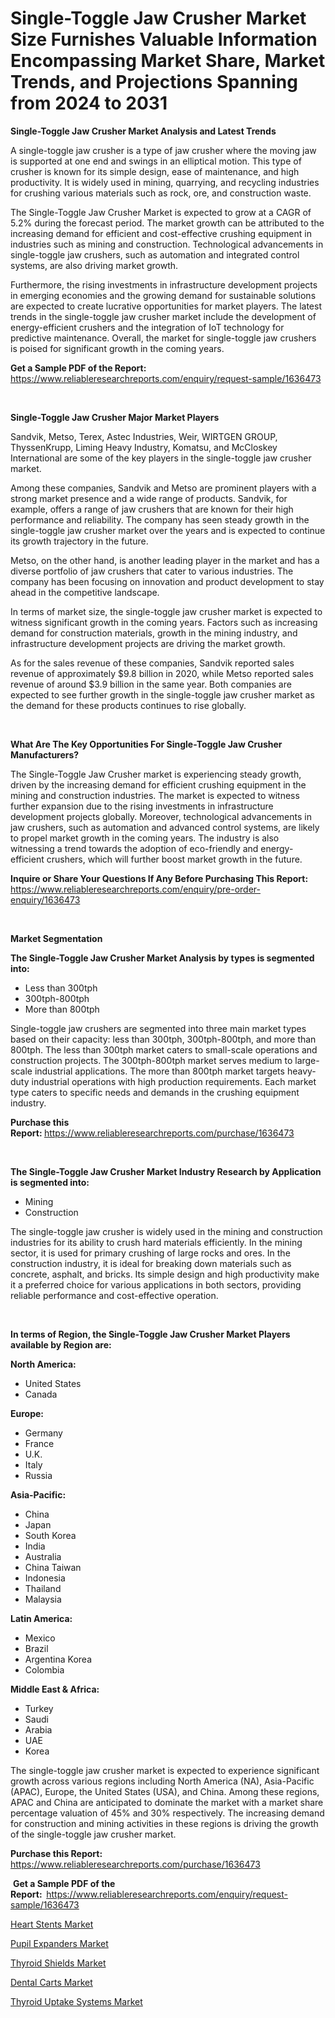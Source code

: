 <p><h1>Single-Toggle Jaw Crusher Market Size Furnishes Valuable Information Encompassing Market Share, Market Trends, and Projections Spanning from 2024 to 2031</h1></p><p><strong>Single-Toggle Jaw Crusher Market Analysis and Latest Trends</strong></p>
<p><p>A single-toggle jaw crusher is a type of jaw crusher where the moving jaw is supported at one end and swings in an elliptical motion. This type of crusher is known for its simple design, ease of maintenance, and high productivity. It is widely used in mining, quarrying, and recycling industries for crushing various materials such as rock, ore, and construction waste.</p><p>The Single-Toggle Jaw Crusher Market is expected to grow at a CAGR of 5.2% during the forecast period. The market growth can be attributed to the increasing demand for efficient and cost-effective crushing equipment in industries such as mining and construction. Technological advancements in single-toggle jaw crushers, such as automation and integrated control systems, are also driving market growth.</p><p>Furthermore, the rising investments in infrastructure development projects in emerging economies and the growing demand for sustainable solutions are expected to create lucrative opportunities for market players. The latest trends in the single-toggle jaw crusher market include the development of energy-efficient crushers and the integration of IoT technology for predictive maintenance. Overall, the market for single-toggle jaw crushers is poised for significant growth in the coming years.</p></p>
<p><strong>Get a Sample PDF of the Report:&nbsp;</strong> <a href="https://www.reliableresearchreports.com/enquiry/request-sample/1636473">https://www.reliableresearchreports.com/enquiry/request-sample/1636473</a></p>
<p>&nbsp;</p>
<p><strong>Single-Toggle Jaw Crusher Major Market Players</strong></p>
<p><p>Sandvik, Metso, Terex, Astec Industries, Weir, WIRTGEN GROUP, ThyssenKrupp, Liming Heavy Industry, Komatsu, and McCloskey International are some of the key players in the single-toggle jaw crusher market. </p><p>Among these companies, Sandvik and Metso are prominent players with a strong market presence and a wide range of products. Sandvik, for example, offers a range of jaw crushers that are known for their high performance and reliability. The company has seen steady growth in the single-toggle jaw crusher market over the years and is expected to continue its growth trajectory in the future.</p><p>Metso, on the other hand, is another leading player in the market and has a diverse portfolio of jaw crushers that cater to various industries. The company has been focusing on innovation and product development to stay ahead in the competitive landscape.</p><p>In terms of market size, the single-toggle jaw crusher market is expected to witness significant growth in the coming years. Factors such as increasing demand for construction materials, growth in the mining industry, and infrastructure development projects are driving the market growth.</p><p>As for the sales revenue of these companies, Sandvik reported sales revenue of approximately $9.8 billion in 2020, while Metso reported sales revenue of around $3.9 billion in the same year. Both companies are expected to see further growth in the single-toggle jaw crusher market as the demand for these products continues to rise globally.</p></p>
<p>&nbsp;</p>
<p><strong>What Are The Key Opportunities For Single-Toggle Jaw Crusher Manufacturers?</strong></p>
<p><p>The Single-Toggle Jaw Crusher market is experiencing steady growth, driven by the increasing demand for efficient crushing equipment in the mining and construction industries. The market is expected to witness further expansion due to the rising investments in infrastructure development projects globally. Moreover, technological advancements in jaw crushers, such as automation and advanced control systems, are likely to propel market growth in the coming years. The industry is also witnessing a trend towards the adoption of eco-friendly and energy-efficient crushers, which will further boost market growth in the future.</p></p>
<p><strong>Inquire or Share Your Questions If Any Before Purchasing This Report:</strong> <a href="https://www.reliableresearchreports.com/enquiry/pre-order-enquiry/1636473">https://www.reliableresearchreports.com/enquiry/pre-order-enquiry/1636473</a></p>
<p>&nbsp;</p>
<p><strong>Market Segmentation</strong></p>
<p><strong>The Single-Toggle Jaw Crusher Market Analysis by types is segmented into:</strong></p>
<p><ul><li>Less than 300tph</li><li>300tph-800tph</li><li>More than 800tph</li></ul></p>
<p><p>Single-toggle jaw crushers are segmented into three main market types based on their capacity: less than 300tph, 300tph-800tph, and more than 800tph. The less than 300tph market caters to small-scale operations and construction projects. The 300tph-800tph market serves medium to large-scale industrial applications. The more than 800tph market targets heavy-duty industrial operations with high production requirements. Each market type caters to specific needs and demands in the crushing equipment industry.</p></p>
<p><strong>Purchase this Report:&nbsp;</strong><a href="https://www.reliableresearchreports.com/purchase/1636473">https://www.reliableresearchreports.com/purchase/1636473</a></p>
<p>&nbsp;</p>
<p><strong>The Single-Toggle Jaw Crusher Market Industry Research by Application is segmented into:</strong></p>
<p><ul><li>Mining</li><li>Construction</li></ul></p>
<p><p>The single-toggle jaw crusher is widely used in the mining and construction industries for its ability to crush hard materials efficiently. In the mining sector, it is used for primary crushing of large rocks and ores. In the construction industry, it is ideal for breaking down materials such as concrete, asphalt, and bricks. Its simple design and high productivity make it a preferred choice for various applications in both sectors, providing reliable performance and cost-effective operation.</p></p>
<p>&nbsp;</p>
<p><strong>In terms of Region, the Single-Toggle Jaw Crusher Market Players available by Region are:</strong></p>
<p>
    <p> <strong> North America: </strong>
        <ul>
            <li>United States</li>
            <li>Canada</li>
        </ul>
        </p> 
    <p> <strong> Europe: </strong>
        <ul>
            <li>Germany</li>
            <li>France</li>
            <li>U.K.</li>
            <li>Italy</li>
            <li>Russia</li>
        </ul>
        </p> 
    <p> <strong> Asia-Pacific: </strong>
        <ul>
            <li>China</li>
            <li>Japan</li>
            <li>South Korea</li>
            <li>India</li>
            <li>Australia</li>
            <li>China Taiwan</li>
            <li>Indonesia</li>
            <li>Thailand</li>
            <li>Malaysia</li>
        </ul>
        </p> 
    <p> <strong> Latin America: </strong>
        <ul>
            <li>Mexico</li>
            <li>Brazil</li>
            <li>Argentina Korea</li>
            <li>Colombia</li>
        </ul>
        </p> 
    <p> <strong> Middle East & Africa: </strong>
        <ul>
            <li>Turkey</li>
            <li>Saudi</li>
            <li>Arabia</li>
            <li>UAE</li>
            <li>Korea</li>
        </ul>
    </p>
    </p>
<p><p>The single-toggle jaw crusher market is expected to experience significant growth across various regions including North America (NA), Asia-Pacific (APAC), Europe, the United States (USA), and China. Among these regions, APAC and China are anticipated to dominate the market with a market share percentage valuation of 45% and 30% respectively. The increasing demand for construction and mining activities in these regions is driving the growth of the single-toggle jaw crusher market.</p></p>
<p><strong>Purchase this Report: </strong><a href="https://www.reliableresearchreports.com/purchase/1636473">https://www.reliableresearchreports.com/purchase/1636473</a></p>
<p>&nbsp;<strong>Get a Sample PDF of the Report:&nbsp;&nbsp;</strong><a href="https://www.reliableresearchreports.com/enquiry/request-sample/1636473">https://www.reliableresearchreports.com/enquiry/request-sample/1636473</a></p>
<p><strong></strong></p>
<p><p><a href="https://medium.com/@nevawelch2021/decoding-heart-stents-market-metrics-market-share-trends-and-growth-patterns-6d70e73ed60e">Heart Stents Market</a></p><p><a href="https://medium.com/@patrickbrooks1913/pupil-expanders-market-competitive-analysis-market-trends-and-forecast-to-2031-5448f49bb626">Pupil Expanders Market</a></p><p><a href="https://medium.com/@patrickbrooks1913/thyroid-shields-market-research-report-its-history-and-forecast-2024-to-2031-1e6338d7aff8">Thyroid Shields Market</a></p><p><a href="https://medium.com/@patrickbrooks1913/dental-carts-market-trends-and-market-analysis-forecasted-for-period-2024-2031-ad58c2c51c68">Dental Carts Market</a></p><p><a href="https://medium.com/@patrickbrooks1913/thyroid-uptake-systems-market-size-cagr-trends-2024-2030-7fb3f83a5f56">Thyroid Uptake Systems Market</a></p></p>